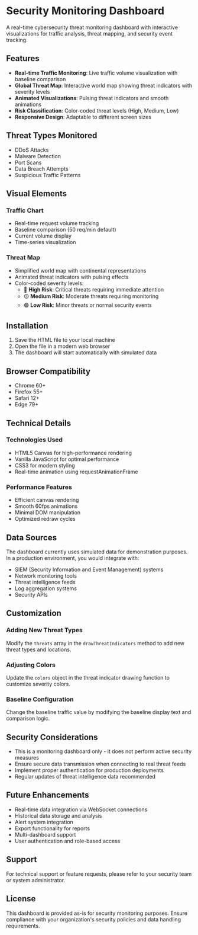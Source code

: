 # Security Monitoring Dashboard

A real-time cybersecurity threat monitoring dashboard with interactive visualizations for traffic analysis, threat mapping, and security event tracking.

## Features

- **Real-time Traffic Monitoring**: Live traffic volume visualization with baseline comparison
- **Global Threat Map**: Interactive world map showing threat indicators with severity levels
- **Animated Visualizations**: Pulsing threat indicators and smooth animations
- **Risk Classification**: Color-coded threat levels (High, Medium, Low)
- **Responsive Design**: Adaptable to different screen sizes

## Threat Types Monitored

- DDoS Attacks
- Malware Detection
- Port Scans
- Data Breach Attempts
- Suspicious Traffic Patterns

## Visual Elements

### Traffic Chart
- Real-time request volume tracking
- Baseline comparison (50 req/min default)
- Current volume display
- Time-series visualization

### Threat Map
- Simplified world map with continental representations
- Animated threat indicators with pulsing effects
- Color-coded severity levels:
  - 🔴 **High Risk**: Critical threats requiring immediate attention
  - 🟡 **Medium Risk**: Moderate threats requiring monitoring
  - 🟢 **Low Risk**: Minor threats or normal security events

## Installation

1. Save the HTML file to your local machine
2. Open the file in a modern web browser
3. The dashboard will start automatically with simulated data

## Browser Compatibility

- Chrome 60+
- Firefox 55+
- Safari 12+
- Edge 79+

## Technical Details

### Technologies Used
- HTML5 Canvas for high-performance rendering
- Vanilla JavaScript for optimal performance
- CSS3 for modern styling
- Real-time animation using requestAnimationFrame

### Performance Features
- Efficient canvas rendering
- Smooth 60fps animations
- Minimal DOM manipulation
- Optimized redraw cycles

## Data Sources

The dashboard currently uses simulated data for demonstration purposes. In a production environment, you would integrate with:

- SIEM (Security Information and Event Management) systems
- Network monitoring tools
- Threat intelligence feeds
- Log aggregation systems
- Security APIs

## Customization

### Adding New Threat Types
Modify the `threats` array in the `drawThreatIndicators` method to add new threat types and locations.

### Adjusting Colors
Update the `colors` object in the threat indicator drawing function to customize severity colors.

### Baseline Configuration
Change the baseline traffic value by modifying the baseline display text and comparison logic.

## Security Considerations

- This is a monitoring dashboard only - it does not perform active security measures
- Ensure secure data transmission when connecting to real threat feeds
- Implement proper authentication for production deployments
- Regular updates of threat intelligence data recommended

## Future Enhancements

- Real-time data integration via WebSocket connections
- Historical data storage and analysis
- Alert system integration
- Export functionality for reports
- Multi-dashboard support
- User authentication and role-based access

## Support

For technical support or feature requests, please refer to your security team or system administrator.

## License

This dashboard is provided as-is for security monitoring purposes. Ensure compliance with your organization's security policies and data handling requirements.

